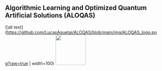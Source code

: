 ## Algorithmic Learning and Optimized Quantum Artificial Solutions (ALOQAS)

![alt text](https://github.com/LucasAguetai/ALOQAS/blob/main/img/ALOQAS_logo.png?raw=true | width=100)
<img src='https://github.com/LucasAguetai/ALOQAS/blob/main/img/ALOQAS_logo.pngx' width='100'>
